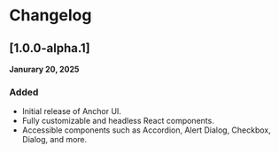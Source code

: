 # Changelog

## [1.0.0-alpha.1]
**Janurary 20, 2025**
### Added
- Initial release of Anchor UI.
- Fully customizable and headless React components.
- Accessible components such as Accordion, Alert Dialog, Checkbox, Dialog, and more.
